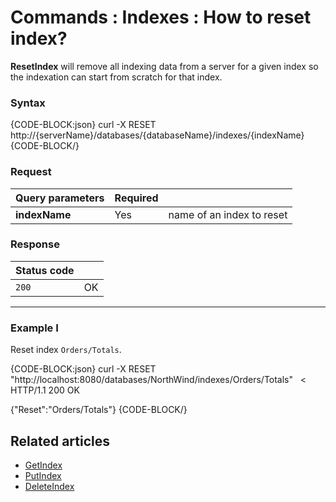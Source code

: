 # Commands : Indexes : How to reset index?

**ResetIndex** will remove all indexing data from a server for a given index so the indexation can start from scratch for that index.


### Syntax

{CODE-BLOCK:json}
  curl -X RESET http://{serverName}/databases/{databaseName}/indexes/{indexName}
{CODE-BLOCK/}

### Request

| Query parameters | Required |  |
| ------------- | -- | ---- |
| **indexName** | Yes | name of an index to reset |

### Response

| Status code | |
| ----------- | - |
| `200` | OK |

<hr />

### Example I

Reset index `Orders/Totals`.

{CODE-BLOCK:json}
curl -X RESET "http://localhost:8080/databases/NorthWind/indexes/Orders/Totals" 
&nbsp;
< HTTP/1.1 200 OK

{"Reset":"Orders/Totals"}
{CODE-BLOCK/}

## Related articles

- [GetIndex](../../../../client-api/commands/indexes/get)  
- [PutIndex](../../../../client-api/commands/indexes/put)  
- [DeleteIndex](../../../../client-api/commands/indexes/delete)  